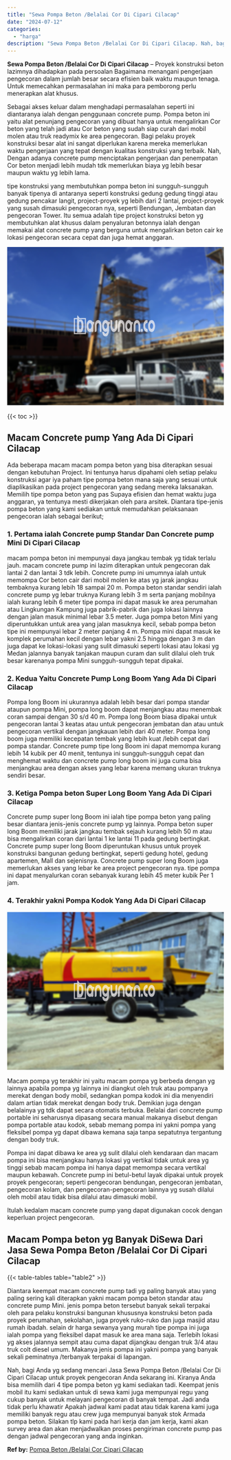 ```yaml
---
title: "Sewa Pompa Beton /Belalai Cor Di Cipari Cilacap"
date: "2024-07-12"
categories: 
  - "harga"
description: "Sewa Pompa Beton /Belalai Cor Di Cipari Cilacap. Nah, bagi Anda yg sedang mencari Jasa Sewa Pompa Beton /Belalai Cor Di Cipari Cilacap untuk proyek pengecora..."
---
```


**Sewa Pompa Beton /Belalai Cor Di Cipari Cilacap** – Proyek konstruksi beton lazimnya dihadapkan pada persoalan Bagaimana menangani pengerjaan pengecoran dalam jumlah besar secara efisien baik waktu maupun tenaga. Untuk memecahkan permasalahan ini maka para pemborong perlu menerapkan alat khusus.

Sebagai akses keluar dalam menghadapi permasalahan seperti ini diantaranya ialah dengan penggunaan concrete pump. Pompa beton ini yaitu alat penunjang pengecoran yang dibuat hanya untuk mengalirkan Cor beton yang telah jadi atau Cor beton yang sudah siap curah dari mobil molen atau truk readymix ke area pengecoran. Bagi pelaku proyek konstruksi besar alat ini sangat diperlukan karena mereka memerlukan waktu pengerjaan yang tepat dengan kualitas konstruksi yang terbaik. Nah, Dengan adanya concrete pump menciptakan pengerjaan dan penempatan Cor beton menjadi lebih mudah tdk memerlukan biaya yg lebih besar maupun waktu yg lebih lama.

tipe konstruksi yang membutuhkan pompa beton ini sungguh-sungguh banyak tipenya di antaranya seperti konstruksi gedung gedung tinggi atau gedung pencakar langit, project-proyek yg lebih dari 2 lantai, project-proyek yang susah dimasuki pengecoran nya, seperti Bendungan, Jembatan dan pengecoran Tower. Itu semua adalah tipe project konstruksi beton yg membutuhkan alat khusus dalam penyaluran betonnya ialah dengan memakai alat concrete pump yang berguna untuk mengalirkan beton cair ke lokasi pengecoran secara cepat dan juga hemat anggaran.

![Sewa Pompa Beton /Belalai Cor Di Cipari Cilacap](/images/sewa-concrete-pump-15.png)

{{< toc >}}

## Macam Concrete pump Yang Ada Di Cipari Cilacap

Ada beberapa macam macam pompa beton yang bisa diterapkan sesuai dengan kebutuhan Project. Ini tentunya harus dipahami oleh setiap pelaku konstruksi agar iya paham tipe pompa beton mana saja yang sesuai untuk diaplikasikan pada project pengecoran yang sedang mereka laksanakan. Memilih tipe pompa beton yang pas Supaya efisien dan hemat waktu juga anggaran, ya tentunya mesti dikerjakan oleh para arsitek. Diantara tipe-jenis pompa beton yang kami sediakan untuk memudahkan pelaksanaan pengecoran ialah sebagai berikut;

### 1\. Pertama ialah Concrete pump Standar Dan Concrete pump Mini Di Cipari Cilacap

macam pompa beton ini mempunyai daya jangkau tembak yg tidak terlalu jauh. macam concrete pump ini lazim diterapkan untuk pengecoran dak lantai 2 dan lantai 3 tdk lebih. Concrete pump ini umumnya ialah untuk memompa Cor beton cair dari mobil molen ke atas yg jarak jangkau tembaknya kurang lebih 18 sampai 20 m. Pompa beton standar sendiri ialah concrete pump yg lebar truknya Kurang lebih 3 m serta panjang mobilnya ialah kurang lebih 6 meter tipe pompa ini dapat masuk ke area perumahan atau Lingkungan Kampung juga pabrik-pabrik dan juga lokasi lainnya dengan jalan masuk minimal lebar 3.5 meter. Juga pompa beton Mini yang diperuntukkan untuk area yang jalan masuknya kecil, sebab pompa beton tipe ini mempunyai lebar 2 meter panjang 4 m. Pompa mini dapat masuk ke komplek perumahan kecil dengan lebar yakni 2.5 hingga dengan 3 m dan juga dapat ke lokasi-lokasi yang sulit dimasuki seperti lokasi atau lokasi yg Medan jalannya banyak tanjakan maupun curam dan sulit dilalui oleh truk besar karenanya pompa Mini sungguh-sungguh tepat dipakai.

### 2\. Kedua Yaitu Concrete Pump Long Boom Yang Ada Di Cipari Cilacap

Pompa long Boom ini ukurannya adalah lebih besar dari pompa standar ataupun pompa Mini, pompa long boom dapat menjangkau atau menembak coran sampai dengan 30 s/d 40 m. Pompa long Boom biasa dipakai untuk pengecoran lantai 3 keatas atau untuk pengecoran jembatan dan atau untuk pengecoran vertikal dengan jangkauan lebih dari 40 meter. Pompa long boom juga memiliki kecepatan tembak yang lebih kuat /lebih cepat dari pompa standar. Concrete pump tipe long Boom ini dapat memompa kurang lebih 14 kubik per 40 menit, tentunya ini sungguh-sungguh cepat dan menghemat waktu dan concrete pump long boom ini juga cuma bisa menjangkau area dengan akses yang lebar karena memang ukuran truknya sendiri besar.

### 3\. Ketiga Pompa beton Super Long Boom Yang Ada Di Cipari Cilacap

Concrete pump super long Boom ini ialah tipe pompa beton yang paling besar diantara jenis-jenis concrete pump yg lainnya. Pompa beton super long Boom memiliki jarak jangkau tembak sejauh kurang lebih 50 m atau bisa mengalirkan coran dari lantai 1 ke lantai 11 pada gedung bertingkat. Concrete pump super long Boom diperuntukan khusus untuk proyek konstruksi bangunan gedung bertingkat, seperti gedung hotel, gedung apartemen, Mall dan sejenisnya. Concrete pump super long Boom juga memerlukan akses yang lebar ke area project pengecoran nya. tipe pompa ini dapat menyalurkan coran sebanyak kurang lebih 45 meter kubik Per 1 jam.

### 4\. Terakhir yakni Pompa Kodok Yang Ada Di Cipari Cilacap

![Sewa Pompa Beton /Belalai Cor Di Cipari Cilacap](/images/sewa-concrete-pump-09.png)

Macam pompa yg terakhir ini yaitu macam pompa yg berbeda dengan yg lainnya apabila pompa yg lainnya ini diangkut oleh truk atau pompanya merekat dengan body mobil, sedangkan pompa kodok ini dia menyendiri dalam artian tidak merekat dengan body truk. Demikian juga dengan belalainya yg tdk dapat secara otomatis terbuka. Belalai dari concrete pump portable ini seharusnya dipasang secara manual makanya disebut dengan pompa portable atau kodok, sebab memang pompa ini yakni pompa yang fleksibel pompa yg dapat dibawa kemana saja tanpa sepatutnya tergantung dengan body truk.

Pompa ini dapat dibawa ke area yg sulit dilalui oleh kendaraan dan macam pompa ini bisa menjangkau hanya lokasi yg vertikal tidak untuk area yg tinggi sebab macam pompa ini hanya dapat memompa secara vertikal maupun kebawah. Concrete pump ini betul-betul layak dipakai untuk proyek proyek pengecoran; seperti pengecoran bendungan, pengecoran jembatan, pengecoran kolam, dan pengecoran-pengecoran lainnya yg susah dilalui oleh mobil atau tidak bisa dilalui atau dimasuki mobil.

Itulah kedalam macam concrete pump yang dapat digunakan cocok dengan keperluan project pengecoran.

## Macam Pompa beton yg Banyak DiSewa Dari Jasa Sewa Pompa Beton /Belalai Cor Di Cipari Cilacap

{{< table-tables table="table2" >}}

Diantara keempat macam concrete pump tadi yg paling banyak atau yang paling sering kali diterapkan yakni macam pompa beton standar atau concrete pump Mini. jenis pompa beton tersebut banyak sekali terpakai oleh para pelaku konstruksi bangunan khususnya konstruksi beton pada proyek perumahan, sekolahan, juga proyek ruko-ruko dan juga masjid atau rumah ibadah. selain dr harga sewanya yang murah tipe pompa ini juga ialah pompa yang fleksibel dapat masuk ke area mana saja. Terlebih lokasi yg akses jalannya sempit atau cuma dapat dijangkau dengan truk 3/4 atau truk colt diesel umum. Makanya jenis pompa ini yakni pompa yang banyak sekali peminatnya /terbanyak terpakai di lapangan.

Nah, bagi Anda yg sedang mencari Jasa Sewa Pompa Beton /Belalai Cor Di Cipari Cilacap untuk proyek pengecoran Anda sekarang ini. Kiranya Anda bisa memilih dari 4 tipe pompa beton yg kami sediakan tadi. Keempat jenis mobil itu kami sediakan untuk di sewa kami juga mempunyai regu yang cukup banyak untuk melayani pengecoran di banyak tempat. Jadi anda tidak perlu khawatir Apakah jadwal kami padat atau tidak karena kami juga memiliki banyak regu atau crew juga mempunyai banyak stok Armada pompa beton. Silakan tlp kami pada hari kerja dan jam kerja, kami akan survey area dan akan menjadwalkan proses pengiriman concrete pump pas dengan jadwal pengecoran yang anda inginkan.

**Ref by:** [Pompa Beton /Belalai Cor Cipari Cilacap](https://id.wikipedia.org/wiki/Pompa)
